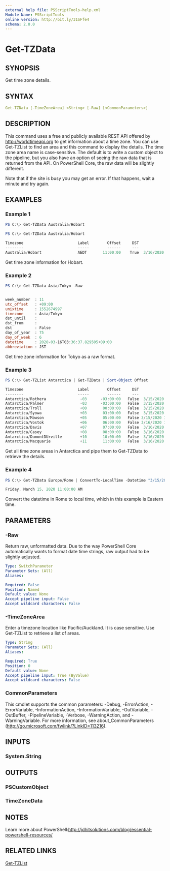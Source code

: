 ```yaml
---
external help file: PSScriptTools-help.xml
Module Name: PSScriptTools
online version: http://bit.ly/31SFfe4
schema: 2.0.0
---
```


# Get-TZData

## SYNOPSIS

Get time zone details.

## SYNTAX

```yaml
Get-TZData [-TimeZoneArea] <String> [-Raw] [<CommonParameters>]
```

## DESCRIPTION

This command uses a free and publicly available REST API offered by http://worldtimeapi.org to get information about a time zone. You can use Get-TZList to find an area and this command to display the details. The time zone area name is case-sensitive. The default is to write a custom object to the pipeline, but you also have an option of seeing the raw data that is returned from the API. On PowerShell Core, the raw data will be slightly different.

Note that if the site is busy you may get an error. If that happens, wait a minute and try again.

## EXAMPLES

### Example 1

```powershell
PS C:\> Get-TZData Australia/Hobart

PS C:\> Get-TZData Australia/Hobart

Timezone                        Label        Offset     DST                  Time
--------                        -----        ------     ---                  ----
Australia/Hobart                AEDT       11:00:00    True  3/16/2020 5:35:46 AM
```

Get time zone information for Hobart.

### Example 2

```powershell
PS C:\> Get-TZData Asia/Tokyo -Raw


week_number  : 11
utc_offset   : +09:00
unixtime     : 1552674997
timezone     : Asia/Tokyo
dst_until    :
dst_from     :
dst          : False
day_of_year  : 75
day_of_week  : 6
datetime     : 2020-03-16T03:36:37.829505+09:00
abbreviation : JST
```

Get time zone information for Tokyo as a raw format.

### Example 3

```powershell
PS C:\> Get-TZList Antarctica | Get-TZData | Sort-Object Offset

Timezone                        Label        Offset     DST                  Time
--------                        -----        ------     ---                  ----
Antarctica/Rothera               -03      -03:00:00   False  3/15/2020 3:39:59 PM
Antarctica/Palmer                -03      -03:00:00   False  3/15/2020 3:39:59 PM
Antarctica/Troll                 +00       00:00:00   False  3/15/2020 6:40:00 PM
Antarctica/Syowa                 +03       03:00:00   False  3/15/2020 9:39:59 PM
Antarctica/Mawson                +05       05:00:00   False 3/15/2020 11:39:59 PM
Antarctica/Vostok                +06       06:00:00   False 3/16/2020 12:40:00 AM
Antarctica/Davis                 +07       07:00:00   False  3/16/2020 1:39:58 AM
Antarctica/Casey                 +08       08:00:00   False  3/16/2020 2:39:58 AM
Antarctica/DumontDUrville        +10       10:00:00   False  3/16/2020 4:39:58 AM
Antarctica/Macquarie             +11       11:00:00   False  3/16/2020 5:39:58 AM
```

Get all time zone areas in Antarctica and pipe them to Get-TZData to retrieve the details.

### Example 4

```powershell
PS C:\> Get-TZData Europe/Rome | ConvertTo-LocalTime -Datetime "3/15/2020 4:00PM"

Friday, March 15, 2020 11:00:00 AM
```

Convert the datetime in Rome to local time, which in this example is Eastern time.

## PARAMETERS

### -Raw

Return raw, unformatted data. Due to the way PowerShell Core automatically wants to format date time strings, raw output had to be slightly adjusted.

```yaml
Type: SwitchParameter
Parameter Sets: (All)
Aliases:

Required: False
Position: Named
Default value: None
Accept pipeline input: False
Accept wildcard characters: False
```

### -TimeZoneArea

Enter a timezone location like Pacific/Auckland. It is case sensitive. Use Get-TZList to retrieve a list of areas.

```yaml
Type: String
Parameter Sets: (All)
Aliases:

Required: True
Position: 0
Default value: None
Accept pipeline input: True (ByValue)
Accept wildcard characters: False
```

### CommonParameters

This cmdlet supports the common parameters: -Debug, -ErrorAction, -ErrorVariable, -InformationAction, -InformationVariable, -OutVariable, -OutBuffer, -PipelineVariable, -Verbose, -WarningAction, and -WarningVariable.
For more information, see about_CommonParameters (http://go.microsoft.com/fwlink/?LinkID=113216).

## INPUTS

### System.String

## OUTPUTS

### PSCustomObject

### TimeZoneData

## NOTES

Learn more about PowerShell:http://jdhitsolutions.com/blog/essential-powershell-resources/

## RELATED LINKS

[Get-TZList](Get-TZList.md)
